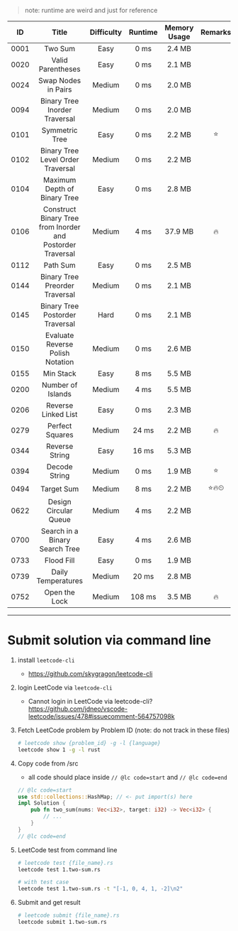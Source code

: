 > note: runtime are weird and just for reference

|  ID  |                           Title                            | Difficulty | Runtime | Memory Usage | Remarks | Last Review |
| :--: | :--------------------------------------------------------: | :--------: | :-----: | :----------: | :-----: | :---------: |
| 0001 |                          Two Sum                           |    Easy    |  0 ms   |    2.4 MB    |         |             |
| 0020 |                     Valid Parentheses                      |    Easy    |  0 ms   |    2.1 MB    |         |             |
| 0024 |                    Swap Nodes in Pairs                     |   Medium   |  0 ms   |    2.0 MB    |         |             |
| 0094 |               Binary Tree Inorder Traversal                |   Medium   |  0 ms   |    2.0 MB    |         |             |
| 0101 |                       Symmetric Tree                       |    Easy    |  0 ms   |    2.2 MB    |   ⭐    |             |
| 0102 |             Binary Tree Level Order Traversal              |   Medium   |  0 ms   |    2.2 MB    |         |             |
| 0104 |                Maximum Depth of Binary Tree                |    Easy    |  0 ms   |    2.8 MB    |         |             |
| 0106 | Construct Binary Tree from Inorder and Postorder Traversal |   Medium   |  4 ms   |   37.9 MB    |   🔥    |             |
| 0112 |                          Path Sum                          |    Easy    |  0 ms   |    2.5 MB    |         |             |
| 0144 |               Binary Tree Preorder Traversal               |   Medium   |  0 ms   |    2.1 MB    |         |             |
| 0145 |              Binary Tree Postorder Traversal               |    Hard    |  0 ms   |    2.1 MB    |         |             |
| 0150 |              Evaluate Reverse Polish Notation              |   Medium   |  0 ms   |    2.6 MB    |         |             |
| 0155 |                         Min Stack                          |    Easy    |  8 ms   |    5.5 MB    |         |             |
| 0200 |                     Number of Islands                      |   Medium   |  4 ms   |    5.5 MB    |         |             |
| 0206 |                    Reverse Linked List                     |    Easy    |  0 ms   |    2.3 MB    |         |             |
| 0279 |                      Perfect Squares                       |   Medium   |  24 ms  |    2.2 MB    |   🔥    |             |
| 0344 |                       Reverse String                       |    Easy    |  16 ms  |    5.3 MB    |         |             |
| 0394 |                       Decode String                        |   Medium   |  0 ms   |    1.9 MB    |   ⭐    |             |
| 0494 |                         Target Sum                         |   Medium   |  8 ms   |    2.2 MB    |  ⭐🔥⏲  | 2020/02/19  |
| 0622 |                   Design Circular Queue                    |   Medium   |  4 ms   |    2.2 MB    |         |             |
| 0700 |               Search in a Binary Search Tree               |    Easy    |  4 ms   |    2.6 MB    |         |             |
| 0733 |                         Flood Fill                         |    Easy    |  0 ms   |    1.9 MB    |         |             |
| 0739 |                     Daily Temperatures                     |   Medium   |  20 ms  |    2.8 MB    |         |             |
| 0752 |                       Open the Lock                        |   Medium   | 108 ms  |    3.5 MB    |   🔥    |             |

---

# Submit solution via command line

1. install `leetcode-cli`
   - https://github.com/skygragon/leetcode-cli
1. login LeetCode via `leetcode-cli`
   - Cannot login in LeetCode via leetcode-cli? https://github.com/jdneo/vscode-leetcode/issues/478#issuecomment-564757098k
1. Fetch LeetCode problem by Problem ID (note: do not track in these files)
   ```sh
   # leetcode show {problem_id} -g -l {language}
   leetcode show 1 -g -l rust
   ```
1. Copy code from /src
   - all code should place inside `// @lc code=start` and `// @lc code=end`
   ```rust
   // @lc code=start
   use std::collections::HashMap; // <- put import(s) here
   impl Solution {
       pub fn two_sum(nums: Vec<i32>, target: i32) -> Vec<i32> {
           // ...
       }
   }
   // @lc code=end
   ```
1. LeetCode test from command line

   ```sh
   # leetcode test {file_name}.rs
   leetcode test 1.two-sum.rs

   # with test case
   leetcode test 1.two-sum.rs -t "[-1, 0, 4, 1, -2]\n2"
   ```

1. Submit and get result
   ```sh
   # leetcode submit {file_name}.rs
   leetcode submit 1.two-sum.rs
   ```
